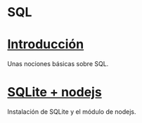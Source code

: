 # SQL

# [Introducción](99_sql_intro.md)

Unas nociones básicas sobre SQL.

# [SQLite + nodejs](99_sql_instalacion.md)

Instalación de SQLite y el módulo de nodejs.
